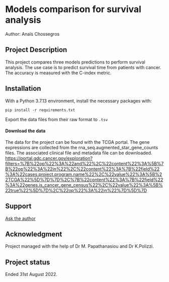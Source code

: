 # Models comparison for survival analysis

Author: Anaïs Chossegros

## Project Description

This project compares three models predictions to perform survival analysis. The use case is to predict survival time from patients with cancer. The accuracy is measured with the C-index metric.

## Installation

With a Python 3.7.13 environment, install the necessary packages with:

`pip install -r requirements.txt`

Export the data files from their raw format to `.tsv`



#### Download the data

The data for the project can be found with the TCGA portal. The gene expressions are collected from the rna_seq.augmented_star_gene_counts files. 
The associated clinical file and metadata file can be downloaded. 
https://portal.gdc.cancer.gov/exploration?filters=%7B%22op%22%3A%22and%22%2C%22content%22%3A%5B%7B%22op%22%3A%22in%22%2C%22content%22%3A%7B%22field%22%3A%22cases.project.program.name%22%2C%22value%22%3A%5B%22TCGA%22%5D%7D%7D%2C%7B%22content%22%3A%7B%22field%22%3A%22genes.is_cancer_gene_census%22%2C%22value%22%3A%5B%22true%22%5D%7D%2C%22op%22%3A%22in%22%7D%5D%7D


## Support

[Ask the author](mailto:amc21@ic.ac.uk)



## Acknowledgment

Project managed with the help of Dr M. Papathanasiou and Dr K.Polizzi.


## Project status

Ended 31st August 2022.
